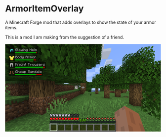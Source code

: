 # ArmorItemOverlay
A Minecraft Forge mod that adds overlays to show the state of your armor items.

This is a mod I am making from the suggestion of a friend.

![Screenshot](https://github.com/Geek202/ArmorItemOverlay/raw/master/screenshots/2020-02-29_17.20.42.png)
